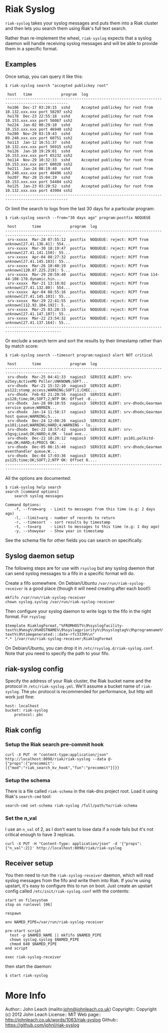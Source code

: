 # Riak Syslog

`riak-syslog` takes your syslog messages and puts them into a Riak
cluster and then lets you search them using Riak's full text search.

Rather than re-implement the wheel, `riak-syslog` expects that a
syslog daemon will handle receiving syslog messages and will be able
to provide them in a specific format.

## Examples

Once setup, you can query it like this:

    $ riak-syslog search "accepted publickey root"
    
     host   time             program  log                                                            
    --------------------------------------------------------------------------------------------------
     ho106  Dec-17 03:20:15  sshd     Accepted publickey for root from 10.132.xxx.xxx port 58297 ssh2
     ho178  Dec-23 22:55:18  sshd     Accepted publickey for root from 10.153.xxx.xxx port 56067 ssh2 
     ho224  Jan-02 00:29:10  sshd     Accepted publickey for root from 10.153.xxx.xxx port 46940 ssh2 
     ho280  Nov-29 03:19:43  sshd     Accepted publickey for root from 89.240.xxx.xxx port 60751 ssh2 
     ho113  Jan-12 16:51:37  sshd     Accepted publickey for root from 10.132.xxx.xxx port 56915 ssh2
     ho126  Jan-10 19:29:01  sshd     Accepted publickey for root from 10.153.xxx.xxx port 65232 ssh2 
     ho114  Nov-29 10:32:33  sshd     Accepted publickey for root from 10.153.xxx.xxx port 60020 ssh2 
     ho211  Jan-24 08:19:40  sshd     Accepted publickey for root from 89.240.xxx.xxx port 48496 ssh2 
     ho207  Mar-28 15:04:19  sshd     Accepted publickey for root from 10.153.xxx.xxx port 54484 ssh2 
     ho125  Jan-23 03:20:52  sshd     Accepted publickey for root from 10.132.xxx.xxx port 43904 ssh2
    --------------------------------------------------------------------------------------------------

Or limit the search to logs from the last 30 days for a particular program:

    $ riak-syslog search --from="30 days ago" program:postfix NOQUEUE
    
     host       time             program  log                                                     
    -----------------------------------------------------------------------------------------------
     srv-xxxxx  Mar-28 07:55:12  postfix  NOQUEUE: reject: RCPT from unknown[27.41.136.41]: 554...
     srv-xxxxx  Mar-30 18:19:47  postfix  NOQUEUE: reject: RCPT from unknown[27.41.141.150]: 55...
     srv-xxxxx  Apr-04 08:27:32  postfix  NOQUEUE: reject: RCPT from unknown[27.41.145.103]: 55...
     srv-xxxxx  Mar-26 10:40:19  postfix  NOQUEUE: reject: RCPT from unknown[120.87.225.219]: 5...
     srv-xxxxx  Mar-29 20:59:40  postfix  NOQUEUE: reject: RCPT from 114-44-108-178.dynamic.hin...
     srv-xxxxx  Mar-21 13:18:02  postfix  NOQUEUE: reject: RCPT from unknown[27.41.132.80]: 554...
     srv-xxxxx  Apr-04 08:55:16  postfix  NOQUEUE: reject: RCPT from unknown[27.41.145.103]: 55...
     srv-xxxxx  Mar-29 22:41:55  postfix  NOQUEUE: reject: RCPT from unknown[112.92.104.192]: 5...
     srv-xxxxx  Mar-25 03:20:15  postfix  NOQUEUE: reject: RCPT from unknown[27.41.147.107]: 55...
     srv-xxxxx  Mar-22 23:54:32  postfix  NOQUEUE: reject: RCPT from unknown[27.41.137.164]: 55...
    -----------------------------------------------------------------------------------------------

Or exclude a search term and sort the results by their timestamp rather than by match score:

    $ riak-syslog search --timesort program:nagios3 alert NOT critical
    
     host       time             program  log                                                     
    -----------------------------------------------------------------------------------------------
     srv-dhodx  Mar-25 04:41:33  nagios3  SERVICE ALERT: srv-o25ey;ActiveMQ Poller;UNKNOWN;SOFT...
     srv-dhodx  Mar-21 15:32:10  nagios3  SERVICE ALERT: ps122;stomp_access;WARNING;SOFT;1;CHEC...
     srv-dhodx  Feb-02 21:20:56  nagios3  SERVICE ALERT: ps128;time;OK;SOFT;2;NTP OK: Offset -0...
     srv-dhodx  Jan-28 09:10:55  nagios3  SERVICE ALERT: srv-dhodx;Gearman service queue;WARNIN...
     srv-dhodx  Jan-14 11:58:17  nagios3  SERVICE ALERT: srv-dhodx;Gearman host queue;WARNING;S...
     srv-dhodx  Dec-24 12:08:20  nagios3  SERVICE ALERT: ps101;Load;WARNING;HARD;4;WARNING - lo...
     srv-dhodx  Dec-22 18:57:42  nagios3  SERVICE ALERT: srv-x5gsg;Load;OK;HARD;4;OK - load ave...
     srv-dhodx  Dec-22 18:20:12  nagios3  SERVICE ALERT: ps101;polkitd-ram;OK;HARD;4;PROCS OK: ...
     srv-dhodx  Dec-05 06:15:40  nagios3  SERVICE ALERT: srv-dhodx;Gearman eventhandler queue;W...
     srv-dhodx  Dec-04 17:03:36  nagios3  SERVICE ALERT: ps125;time;OK;SOFT;2;NTP OK: Offset 0....
    -----------------------------------------------------------------------------------------------

All the options are documented:

    $ riak-syslog help search
    search [command options] 
        search syslog messages
    
    Command Options:
        -f, --from=arg  - Limit to messages from this time (e.g: 2 days ago)
        -l, --limit=arg - number of records to return
        -r, --timesort  - sort results by timestamp
        -t, --to=arg    - Limit to messages to this time (e.g: 1 day ago)
        -y, --showyear  - Show year in timestamp

See the schema file for other fields you can search on specifically.

## Syslog daemon setup

 The following steps are for use with
`rsyslog` but any syslog daemon that can send syslog messages to a
fifo in a specific format will do.

Create a fifo somewhere. On Debian/Ubuntu
`/var/run/riak-syslog-receiver` is a good place (though it will need
creating after each boot!):

    mkfifo /var/run/riak-syslog-receiver
	chown syslog.syslog /var/run/riak-syslog-receiver 

Then configure your syslog daemon to write logs to the fifo in the
right format. For `rsyslog`:

    $template RiaklogFormat,"%FROMHOST%\9%syslogfacility-text%\9%msg%\9%HOSTNAME%\9%syslogpriority%\9%syslogtag%\9%programname%\9%syslogseverity-text%\9%timegenerated:::date-rfc3339%\n"
    *.* |/var/run/riak-syslog-receiver;RiaklogFormat

On Debian/Ubuntu, you can drop it in
`/etc/rsyslog.d/riak-syslog.conf`. Note that you need to specify the
path to your fifo.

## riak-syslog config

Specify the address of your Riak cluster, the Riak bucket name and the
protocol in `/etc/riak-syslog.yml`.  We'll assume a bucket name of
`riak-syslog`. The `pbc` protocol is recommended for performance, but
http will work just fine:

    host: localhost
    bucket: riak-syslog
		protocol: pbc
		
## Riak config

### Setup the Riak search pre-commit hook

    curl -X PUT -H "content-type:application/json" http://localhost:8098/riak/riak-syslog --data @-
    {"props":{"precommit":[{"mod":"riak_search_kv_hook","fun":"precommit"}]}}

### Setup the schema

There is a file called `riak-schema` in the riak-dns project
root. Load it using Riak's `search-cmd` tool:

    search-cmd set-schema riak-syslog /full/path/to/riak-schema

### Set the n_val

I use an `n_val` of 2, as I don't want to lose data if a node fails
but it's not critical enough to have 3 replicas.

    curl -X PUT -H "Content-Type: application/json" -d '{"props":{"n_val":2}}' http://localhost:8098/riak/riak-syslog

## Receiver setup

You then need to run the `riak-syslog-receiver` daemon, which will
read syslog messages from the fifo and write them into Riak.  If
you're using upstart, it's easy to configure this to run on boot. Just
create an upstart config called `/etc/init/riak-syslog.conf` with
the contents:

    start on filesystem
    stop on runlevel [06]
    
    respawn
	
	env NAMED_PIPE=/var/run/riak-syslog-receiver
	
	pre-start script
	  test -p $NAMED_NAME || mkfifo $NAMED_PIPE
	  chown syslog.syslog $NAMED_PIPE
      chmod 640 $NAMED_PIPE
	end script
    
    exec riak-syslog-receiver

then start the daemon:

    $ start riak-syslog

# More Info

Author:: John Leach  (mailto:john@johnleach.co.uk)
Copyright:: Copyright (c) 2012 John Leach
License:: MIT
Web page:: http://johnleach.co.uk/words/1063/riak-syslog
Github:: https://github.com/johnl/riak-syslog
